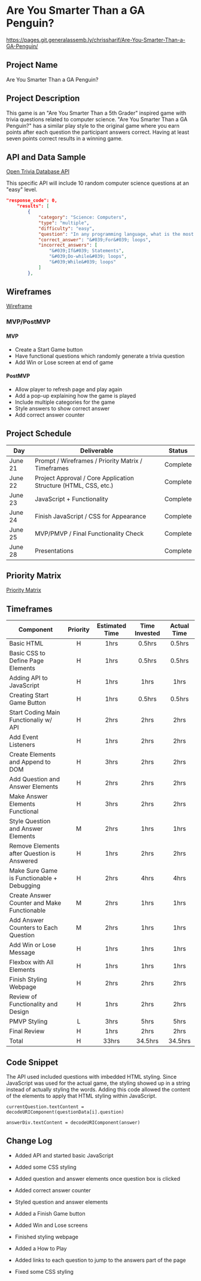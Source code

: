 # Are You Smarter Than a GA Penguin?

https://pages.git.generalassemb.ly/chrissharif/Are-You-Smarter-Than-a-GA-Penguin/

## Project Name

Are You Smarter Than a GA Penguin?

## Project Description

This game is an "Are You Smarter Than a 5th Grader" inspired game with trivia questions related to computer science. "Are You Smarter Than a GA Penguin?" has a similar play style to the original game where you earn points after each question the participant answers correct. Having at least seven points correct results in a winning game.

## API and Data Sample

[Open Trivia Database API](https://opentdb.com/api.php?amount=10&category=18&difficulty=easy&type=multiple)

This specific API will include 10 random computer science questions at an "easy" level.

```json
"response_code": 0,
    "results": [
        {
            "category": "Science: Computers",
            "type": "multiple",
            "difficulty": "easy",
            "question": "In any programming language, what is the most common way to iterate through an array?",
            "correct_answer": "&#039;For&#039; loops",
            "incorrect_answers": [
                "&#039;If&#039; Statements",
                "&#039;Do-while&#039; loops",
                "&#039;While&#039; loops"
            ]
        },
```

## Wireframes

[Wireframe](https://wireframe.cc/loi6P1)

### MVP/PostMVP

#### MVP

- Create a Start Game button
- Have functional questions which randomly generate a trivia question
- Add Win or Lose screen at end of game

#### PostMVP

- Allow player to refresh page and play again
- Add a pop-up explaining how the game is played
- Include multiple categories for the game
- Style answers to show correct answer
- Add correct answer counter

## Project Schedule

| Day     | Deliverable                                                     | Status   |
| ------- | --------------------------------------------------------------- | -------- |
| June 21 | Prompt / Wireframes / Priority Matrix / Timeframes              | Complete |
| June 22 | Project Approval / Core Application Structure (HTML, CSS, etc.) | Complete |
| June 23 | JavaScript + Functionality                                      | Complete |
| June 24 | Finish JavaScript / CSS for Appearance                          | Complete |
| June 25 | MVP/PMVP / Final Functionality Check                            | Complete |
| June 28 | Presentations                                                   | Complete |

## Priority Matrix

[Priority Matrix](https://wireframe.cc/17I3Cw)

## Timeframes

| Component                                   | Priority | Estimated Time | Time Invested | Actual Time |
| ------------------------------------------- | :------: | :------------: | :-----------: | :---------: |
| Basic HTML                                  |    H     |      1hrs      |    0.5hrs     |   0.5hrs    |
| Basic CSS to Define Page Elements           |    H     |      1hrs      |    0.5hrs     |   0.5hrs    |
| Adding API to JavaScript                    |    H     |      1hrs      |     1hrs      |    1hrs     |
| Creating Start Game Button                  |    H     |      1hrs      |    0.5hrs     |   0.5hrs    |
| Start Coding Main Functionaliy w/ API       |    H     |      2hrs      |     2hrs      |    2hrs     |
| Add Event Listeners                         |    H     |      1hrs      |     2hrs      |    2hrs     |
| Create Elements and Append to DOM           |    H     |      3hrs      |     2hrs      |    2hrs     |
| Add Question and Answer Elements            |    H     |      2hrs      |     2hrs      |    2hrs     |
| Make Answer Elements Functional             |    H     |      3hrs      |     2hrs      |    2hrs     |
| Style Question and Answer Elements          |    M     |      2hrs      |     1hrs      |    1hrs     |
| Remove Elements after Question is Answered  |    H     |      1hrs      |     2hrs      |    2hrs     |
| Make Sure Game is Functionable + Debugging  |    H     |      2hrs      |     4hrs      |    4hrs     |
| Create Answer Counter and Make Functionable |    M     |      2hrs      |     1hrs      |    1hrs     |
| Add Answer Counters to Each Question        |    M     |      2hrs      |     1hrs      |    1hrs     |
| Add Win or Lose Message                     |    H     |      1hrs      |     1hrs      |    1hrs     |
| Flexbox with All Elements                   |    H     |      1hrs      |     1hrs      |    1hrs     |
| Finish Styling Webpage                      |    H     |      2hrs      |     2hrs      |    2hrs     |
| Review of Functionality and Design          |    H     |      1hrs      |     2hrs      |    2hrs     |
| PMVP Styling                                |    L     |      3hrs      |     5hrs      |    5hrs     |
| Final Review                                |    H     |      1hrs      |     2hrs      |    2hrs     |
| Total                                       |    H     |     33hrs      |    34.5hrs    |   34.5hrs   |

## Code Snippet

The API used included questions with imbedded HTML styling. Since JavaScript was used for the actual game, the styling showed up in a string instead of actually styling the words. Adding this code allowed the content of the elements to apply that HTML styling within JavaScript.

```
currentQuestion.textContent = decodeURIComponent(questionData[i].question)

answerDiv.textContent = decodeURIComponent(answer)

```

## Change Log

- Added API and started basic JavaScript

- Added some CSS styling

- Added question and answer elements once question box is clicked

- Added correct answer counter

- Styled question and answer elements

- Added a Finish Game button

- Added Win and Lose screens

- Finished styling webpage

- Added a How to Play

- Added links to each question to jump to the answers part of the page

- Fixed some CSS styling
